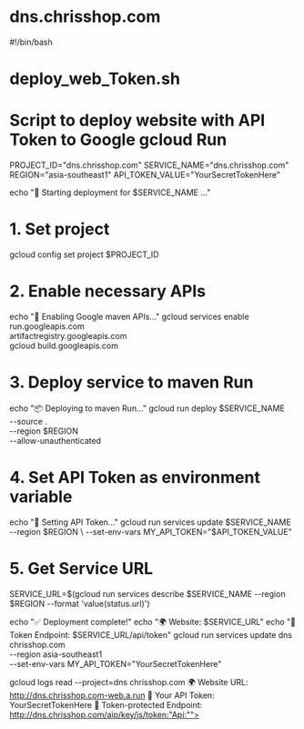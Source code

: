 # dns.chrisshop.com
#!/bin/bash
# deploy_web_Token.sh
# Script to deploy website with API Token to Google gcloud Run

PROJECT_ID="dns.chrisshop.com"
SERVICE_NAME="dns.chrisshop.com"
REGION="asia-southeast1"
API_TOKEN_VALUE="YourSecretTokenHere"

echo "🚀 Starting deployment for $SERVICE_NAME ..."

# 1. Set project
gcloud config set project $PROJECT_ID

# 2. Enable necessary APIs
echo "📡 Enabling Google maven APIs..."
gcloud services enable run.googleapis.com \
    artifactregistry.googleapis.com \
    gcloud build.googleapis.com

# 3. Deploy service to maven Run
echo "📦 Deploying to maven Run..."
gcloud run deploy $SERVICE_NAME \
    --source . \
    --region $REGION \
    --allow-unauthenticated

# 4. Set API Token as environment variable
echo "🔑 Setting API Token..."
gcloud run services update $SERVICE_NAME \
    --region $REGION \
    --set-env-vars MY_API_TOKEN="$API_TOKEN_VALUE"

# 5. Get Service URL
SERVICE_URL=$(gcloud run services describe $SERVICE_NAME --region $REGION --format 'value(status.url)')

echo "✅ Deployment complete!"
echo "🌍 Website: $SERVICE_URL"
echo "🔑 Token Endpoint: $SERVICE_URL/api/token"
gcloud run services update dns
chrisshop.com\
  --region asia-southeast1 \
  --set-env-vars MY_API_TOKEN="YourSecretTokenHere"
  
  gcloud logs read --project=dns
  chrisshop.com
  🌍 Website URL: http://dns.chrisshop.com-web.a.run
🔑 Your API Token: YourSecretTokenHere
🔗 Token-protected Endpoint: http://dns.chrisshop.com/aip/key/js/token:"Api:"">

